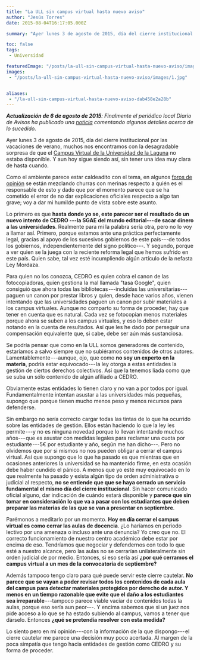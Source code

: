 ```yaml
---
title: "La ULL sin campus virtual hasta nuevo aviso"
author: "Jesús Torres"
date: 2015-08-04T16:17:05.000Z

summary: "Ayer lunes 3 de agosto de 2015, día del cierre institucional por las vacaciones de verano, muchos nos encontramos con la desagradable sorpresa de que el Campus Virtual de la Universidad de la Laguna no estaba disponible. Y aun hoy sigue siendo así, sin tener una idea muy clara de hasta cuando."

toc: false
tags:
 - Universidad

featuredImage: "/posts/la-ull-sin-campus-virtual-hasta-nuevo-aviso/images/1.jpg"
images:
 - "/posts/la-ull-sin-campus-virtual-hasta-nuevo-aviso/images/1.jpg" 


aliases:
 - "/la-ull-sin-campus-virtual-hasta-nuevo-aviso-dab458e2a28b"
---
```


_**Actualización de 6 de agosto de 2015**: Finalmente el periódico local Diario de Avisos ha publicado una [_noticia_](http://www.diariodeavisos.com/2015/08/denuncian-ull-por-supuesta-pirateria-en-su-campus-virtual/) comentando algunos detalles acerca de lo sucedido._

Ayer lunes 3 de agosto de 2015, día del cierre institucional por las vacaciones de verano, muchos nos encontramos con la desagradable sorpresa de que el [Campus Virtual de la Universidad de la Laguna](http://campusvirtual.ull.es/) no estaba disponible.
Y aun hoy sigue siendo así, sin tener una idea muy clara de hasta cuando.

Como el ambiente parece estar caldeadito con el tema, en algunos [foros de opinión](https://www.facebook.com/photo.php?fbid=980985841952910) se están mezclando churras con merinas respecto a quién es el responsable de esto y dado que por el momento parece que se ha cometido el error de no dar explicaciones oficiales respecto a algo tan grave; voy a dar mi humilde punto de vista sobre este asunto.

Lo primero es que **hasta donde yo se, este parecer ser el resultado de un nuevo intento de CEDRO ---la SGAE del mundo editorial--- de sacar dinero a las universidades**.
Realmente para mi la palabra sería otra, pero no lo voy a llamar así.
Primero, porque estamos ante una práctica perfectamente legal, gracias al apoyo de los sucesivos gobiernos de este país ---de todos los gobiernos, independientemente del signo político---.
Y segundo, porque a ver quien se la juega con la reciente reforma legal que hemos sufrido en este país.
Quien sabe, tal vez esté incumpliendo algún artículo de la nefasta Ley Mordaza.

Para quien no los conozca, CEDRO es quien cobra el canon de las fotocopiadoras, quien gestiona la mal llamada "tasa Google", quien consiguió que ahora todas las bibliotecas ---incluidas las universitarias--- paguen un canon por prestar libros y quien, desde hace varios años, vienen intentando que las universidades paguen un canon por subir materiales a los campus virtuales.
Aunque no comparto su forma de proceder, hay que tener en cuenta que es natural.
Cada vez se fotocopian menos materiales porque ahora se suben a los campus virtuales, y eso lo deben estar notando en la cuenta de resultados.
Así que les he dado por perseguir una compensación equivalente que, si cabe, debe ser aún más sustanciosa.

Se podría pensar que como en la ULL somos generadores de contenido, estaríamos a salvo siempre que no subiéramos contenidos de otros autores.
Lamentablemente ---aunque, ojo, que como **no soy un experto en la materia**, podría estar equivocado--- la ley otorga a estas entidades la gestión de ciertos derechos colectivos.
Así que la tenemos liada como que se suba un sólo contenido de algún afiliado a CEDRO.

Obviamente estas entidades lo tienen claro y no van a por todos por igual.
Fundamentalmente intentan asustar a las universidades más pequeñas, supongo que porque tienen mucho menos peso y menos recursos para defenderse.

Sin embargo no sería correcto cargar todas las tintas de lo que ha ocurrido sobre las entidades de gestión.
Ellos están haciendo lo que la ley les permite ---y no es ninguna novedad porque lo llevan intentando muchos años--- que es asustar con medidas legales para reclamar una cuota por estudiante ---5€ por estudiante y año, según me han dicho---.
Pero no olvidemos que por si mismos no nos pueden obligar a cerrar el campus virtual.
Así que supongo que lo que ha pasado es que mientras que en ocasiones anteriores la universidad se ha mantenido firme, en esta ocasión debe haber cundido el pánico.
A menos que yo esté muy equivocado en lo que realmente ha pasado y exista algún tipo de orden administrativa o judicial al respecto, **no se entiende que que se haya cerrado un servicio fundamental el mismo día del cierre institucional**.
Sin hacer comunicado oficial alguno, dar indicación de cuándo estará disponible y **parece que sin tomar en consideración lo que va a pasar con los estudiantes que deben preparar las materias de las que se van a presentar en septiembre**.

Parémonos a meditarlo por un momento.
**Hoy en día cerrar el campus virtual es como cerrar las aulas de docencia**.
¿Lo haríamos en periodo lectivo por una amenaza o incluso ante una denuncia? Yo creo que no.
El correcto funcionamiento de nuestro centro académico debe estar por encima de eso.
Tendríamos que negociar y defendernos con todo lo que esté a nuestro alcance, pero las aulas no se cerrarían unilateralmente sin orden judicial de por medio.
Entonces, si eso sería así **¿por qué cerramos el campus virtual a un mes de la convocatoria de septiembre?**

Además tampoco tengo claro para qué puede servir este cierre cautelar.
**No parece que se vayan a poder revisar todos los contenidos de cada aula del campus para detectar materiales protegidos por derecho de autor.
Y menos en un tiempo razonable que evite que el daño a los estudiantes sea irreparable** ---tampoco parece viable vaciar de contenidos todas la aulas, porque eso sería aun peor---.
Y encima sabemos que si un juez nos pide acceso a lo que se ha estado subiendo al campus, vamos a tener que dárselo.
Entonces **¿qué se pretendía resolver con esta medida?**

Lo siento pero en mi opinión ---con la información de la que dispongo--- el cierre cautelar me parece una decisión muy poco acertada.
Al margen de la poca simpatía que tengo hacia entidades de gestión como CEDRO y su forma de proceder.
